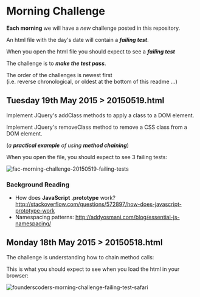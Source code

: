 # Morning Challenge

**Each morning** we will have a *new* challenge posted in this repository.

An html file with the day's date will contain a ***failing test***.

When you open the html file you should expect to see a ***failing test***

The challenge is to ***make the test pass***.


The order of the challenges is newest first  
(i.e. reverse chronological, or oldest at the bottom of this readme ...)

## Tuesday 19th May 2015 > 20150519.html

Implement JQuery's addClass methods to apply a class to a DOM element.  

Implement JQuery's removeClass method to remove a CSS class from a DOM element.

(*a* ***practical example*** *of using* ***method chaining***)

When you open the file, you should expect to see 3 failing tests:

![fac-morning-challenge-20150519-failing-tests](https://cloud.githubusercontent.com/assets/194400/7702141/e2a3b348-fe25-11e4-9b89-f707d1e4dbf4.png)



### Background Reading

+ How does **JavaScript .prototype** work? http://stackoverflow.com/questions/572897/how-does-javascript-prototype-work
+ Namespacing patterns:
http://addyosmani.com/blog/essential-js-namespacing/


## Monday 18th May 2015 > 20150518.html

The challenge is understanding how to chain method calls:

This is what you should expect to see when you load the html in your browser:

![founderscoders-morning-challenge-failing-test-safari](https://cloud.githubusercontent.com/assets/194400/7677418/be80a454-fd43-11e4-9715-dcd70828a073.png)

